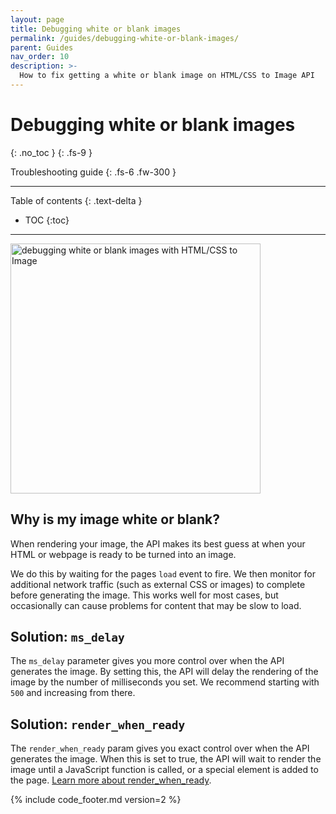 ```yaml
---
layout: page
title: Debugging white or blank images
permalink: /guides/debugging-white-or-blank-images/
parent: Guides
nav_order: 10
description: >-
  How to fix getting a white or blank image on HTML/CSS to Image API
---
```

# Debugging white or blank images
{: .no_toc }
{: .fs-9 }

Troubleshooting guide
{: .fs-6 .fw-300 }
<hr>

Table of contents
{: .text-delta }
- TOC
{:toc}

<hr>

<img src='{% hcti_image_url {"template_id":"t-9f6526a7-aa2c-4fbb-8723-06eff1c60e89", "title": "{{page.title}}" }%}' width="400px" alt="debugging white or blank images with HTML/CSS to Image" />

## Why is my image white or blank?
When rendering your image, the API makes its best guess at when your HTML or webpage is ready to be turned into an image.

We do this by waiting for the pages `load` event to fire. We then monitor for additional network traffic (such as external CSS or images) to complete before
generating the image. This works well for most cases, but occasionally can cause problems for content that may be slow to load. 

## Solution: `ms_delay`

The `ms_delay` parameter gives you more control over when the API generates the image. By setting this, the API will delay the rendering of the image by
the number of milliseconds you set. We recommend starting with `500` and increasing from there.

## Solution: `render_when_ready`

The `render_when_ready` param gives you exact control over when the API generates the image. When this is set to true, the API will wait to render the image
until a JavaScript function is called, or a special element is added to the page. [Learn more about render_when_ready](/guides/render-when-ready/).


{% include code_footer.md version=2 %}
